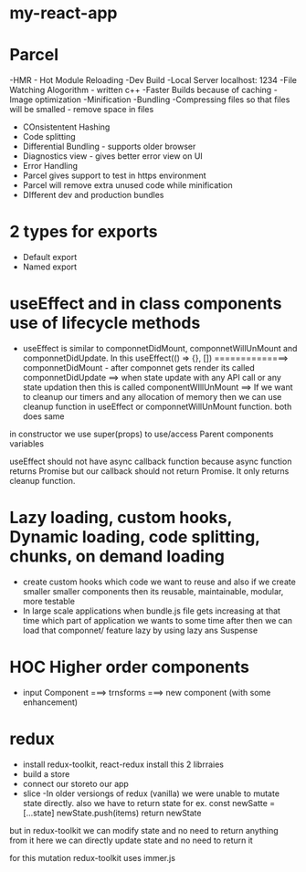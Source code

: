 # my-react-app

# Parcel

-HMR - Hot Module Reloading
-Dev Build
-Local Server localhost: 1234
-File Watching Alogorithm - written c++
-Faster Builds because of caching
-Image optimization
-Minification
-Bundling
-Compressing files so that files will be smalled - remove space in files

- COnsistentent Hashing
- Code splitting
- Differential Bundling - supports older browser
- Diagnostics view - gives better error view on UI
- Error Handling
- Parcel gives support to test in https environment
- Parcel will remove extra unused code while minification
- DIfferent dev and production bundles

# 2 types for exports

- Default export
- Named export

# useEffect and in class components use of lifecycle methods

- useEffect is similar to componnetDidMount, componnetWillUnMount and componnetDidUpdate. In this
  useEffect(() => {}, []) ==============> componnetDidMount - after componnet gets render its called
  componnetDidUpdate ==> when state update with any API call or any state updation then this is called
  componentWIllUnMount ==> If we want to cleanup our timers and any allocation of memory then we can use cleanup function in useEffect or componnetWillUnMount function. both does same

in constructor we use super(props) to use/access Parent components variables

useEffect should not have async callback function because async function returns Promise but our callback should not return Promise. It only returns cleanup function.

# Lazy loading, custom hooks, Dynamic loading, code splitting, chunks, on demand loading

- create custom hooks which code we want to reuse and also if we create smaller smaller components then its reusable, maintainable, modular, more testable
- In large scale applications when bundle.js file gets increasing at that time which part of application we wants to some time after then we can load that componnet/ feature lazy by using lazy ans Suspense

# HOC Higher order components

- input Component ===> trnsforms ===> new component (with some enhancement)

# redux

- install redux-toolkit, react-redux install this 2 librraies
- build a store
- connect our storeto our app
- slice
  -In older versiongs of redux (vanilla) we were unable to mutate state directly. also we have to return state
  for ex. const newSatte = [...state]
  newState.push(items)
  return newState

but in redux-toolkit we can modify state and no need to return anything from it
here we can directly update state and no need to return it

for this mutation redux-toolkit uses immer.js
